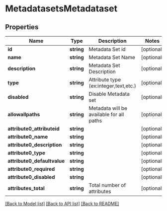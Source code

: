 # MetadatasetsMetadataset

## Properties
Name | Type | Description | Notes
------------ | ------------- | ------------- | -------------
**id** | **string** | Metadata Set id | [optional] 
**name** | **string** | Metadata Set Name | [optional] 
**description** | **string** | Metadata Set Description | [optional] 
**type** | **string** | Attribute type (ex:integer,text,etc.) | [optional] 
**disabled** | **string** | Disable Metadata set | [optional] 
**allowallpaths** | **string** | Metadata will be available for all paths | [optional] 
**attribute0_attributeid** | **string** |  | [optional] 
**attribute0_name** | **string** |  | [optional] 
**attribute0_description** | **string** |  | [optional] 
**attribute0_type** | **string** |  | [optional] 
**attribute0_defaultvalue** | **string** |  | [optional] 
**attribute0_required** | **string** |  | [optional] 
**attribute0_disabled** | **string** |  | [optional] 
**attributes_total** | **string** | Total number of attributes | [optional] 

[[Back to Model list]](../README.md#documentation-for-models) [[Back to API list]](../README.md#documentation-for-api-endpoints) [[Back to README]](../README.md)


